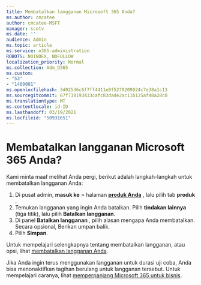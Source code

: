 ```yaml
---
title: Membatalkan langganan Microsoft 365 Anda?
ms.author: cmcatee
author: cmcatee-MSFT
manager: scotv
ms.date: ''
audience: Admin
ms.topic: article
ms.service: o365-administration
ROBOTS: NOINDEX, NOFOLLOW
localization_priority: Normal
ms.collection: Adm_O365
ms.custom:
- "53"
- "1400001"
ms.openlocfilehash: 3d02536c6f7ff4411e0f5270209924c7e38a1c13
ms.sourcegitcommit: 67f738193433cafc83dade2ac11b125af48a28c0
ms.translationtype: MT
ms.contentlocale: id-ID
ms.lasthandoff: 03/19/2021
ms.locfileid: "50931651"
---
```

# <a name="canceling-your-microsoft-365-subscription"></a>Membatalkan langganan Microsoft 365 Anda?

Kami minta maaf melihat Anda pergi, berikut adalah langkah-langkah untuk membatalkan langganan Anda:

1. Di pusat admin, **masuk ke**  >  halaman **[produk Anda](https://go.microsoft.com/fwlink/p/?linkid=842054)** , lalu pilih tab **produk** .
2. Temukan langganan yang ingin Anda batalkan. Pilih **tindakan lainnya** (tiga titik), lalu pilih **Batalkan langganan**.
3. Di panel **Batalkan langganan** , pilih alasan mengapa Anda membatalkan. Secara opsional, Berikan umpan balik.
4. Pilih **Simpan**.

Untuk mempelajari selengkapnya tentang membatalkan langganan, atau opsi, lihat [membatalkan langganan Anda](https://docs.microsoft.com/microsoft-365/commerce/subscriptions/cancel-your-subscription).

Jika Anda ingin terus menggunakan langganan untuk durasi uji coba, Anda bisa menonaktifkan tagihan berulang untuk langganan tersebut. Untuk mempelajari caranya, lihat [memperpanjang Microsoft 365 untuk bisnis](https://docs.microsoft.com/microsoft-365/commerce/subscriptions/renew-your-subscription).